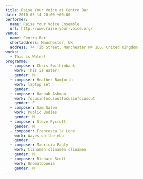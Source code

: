 ```yaml
---
title: Raise Your Voice at Centro Bar
date: 2010-05-14 20:00 +00:00
performer:
  name: Raise Your Voice Ensemble
  url: http://www.raise-your-voice.org/
venue:
  name: Centro Bar
  shortaddress: Manchester, UK
  address: 74 Tib Street, Manchester M4 1LG, United Kingdom
works:
  - This is Water!
programme:
  - composer: Chris Swithinbank
    work: This is Water!
    gender: M
  - composer: Heather Bamforth
    work: laptop set
    gender: F
  - composer: Hannah Ashman
    work: fo­cus­in­focu­sout­fo­cus­in­focu­sout
    gender: F
  - composer: Sam Salem
    work: Public Bodies
    gender: M
  - composer: Steve Pycroft
    gender: M
  - composer: Francesca le Lohé
    work: Waves on the ebb
    gender: F
  - composer: Mauricio Pauly
    work: Cli­n­amen cli­n­amen cli­n­amen
    gender: M
  - composer: Richard Scott
    work: Ono­ma­to­poeia
    gender: M
---
```

